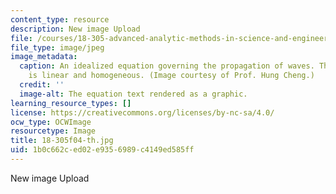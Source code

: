 ```yaml
---
content_type: resource
description: New image Upload
file: /courses/18-305-advanced-analytic-methods-in-science-and-engineering-fall-2004/1b0c662ced02e9356989c4149ed585ff_18-305f04-th.jpg
file_type: image/jpeg
image_metadata:
  caption: An idealized equation governing the propagation of waves. This equation
    is linear and homogeneous. (Image courtesy of Prof. Hung Cheng.)
  credit: ''
  image-alt: The equation text rendered as a graphic.
learning_resource_types: []
license: https://creativecommons.org/licenses/by-nc-sa/4.0/
ocw_type: OCWImage
resourcetype: Image
title: 18-305f04-th.jpg
uid: 1b0c662c-ed02-e935-6989-c4149ed585ff
---
```

New image Upload